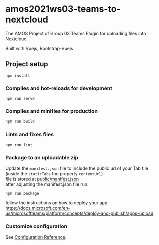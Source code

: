 # amos2021ws03-teams-to-nextcloud

The AMOS Project of Group 03 
Teams Plugin for uploading files into Nextcloud

Built with Vuejs, Bootstrap-Vuejs
 
## Project setup
```
npm install
```

### Compiles and hot-reloads for development
```
npm run serve
```

### Compiles and minifies for production
```
npm run build
```

### Lints and fixes files
```
npm run lint
```

### Package to an uploadable zip
Update the `manifest.json` file to include the public url of your Tab file (inside the `staticTabs` the property `contentUrl`)  
file is stored at [public/manifest.json](public/manifest.json)  
after adjusting the manifest.json file run:  
```
npm run package
```

follow the instructions on how to deploy your app:  
https://docs.microsoft.com/en-us/microsoftteams/platform/concepts/deploy-and-publish/apps-upload

### Customize configuration
See [Configuration Reference](https://cli.vuejs.org/config/).

